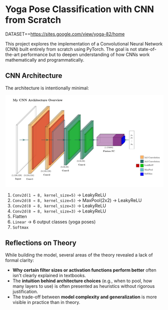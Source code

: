 # Yoga Pose Classification with CNN from Scratch
DATASET==https://sites.google.com/view/yoga-82/home

This project explores the implementation of a Convolutional Neural Network (CNN) built entirely from scratch using PyTorch. The goal is not state-of-the-art performance but to deepen understanding of how CNNs work mathematically and programmatically.
## CNN Architecture

The architecture is intentionally minimal:

![Model Architecture](My_architecture-1.png)

1. `Conv2d(1 → 8, kernel_size=5)` → LeakyReLU  
2. `Conv2d(8 → 8, kernel_size=5)` → MaxPool(2x2) → LeakyReLU  
3. `Conv2d(8 → 8, kernel_size=3)` → LeakyReLU  
4. `Conv2d(8 → 8, kernel_size=3)` → LeakyReLU  
5. Flatten  
6. `Linear` → 6 output classes (yoga poses)  
7. `Softmax`











## Reflections on Theory

While building the model, several areas of the theory revealed a lack of formal clarity:

- **Why certain filter sizes or activation functions perform better** often isn't clearly explained in textbooks.
- The **intuition behind architecture choices** (e.g., when to pool, how many layers to use) is often presented as heuristics without rigorous justification.
- The trade-off between **model complexity and generalization** is more visible in practice than in theory.
